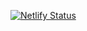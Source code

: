 [![Netlify Status](https://api.netlify.com/api/v1/badges/a6c38ad5-731f-4887-a812-5f1b3c400918/deploy-status)](https://app.netlify.com/sites/vaccination-3/deploys)
